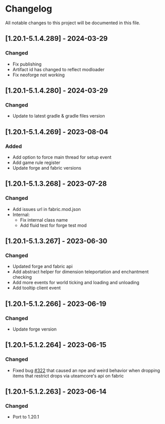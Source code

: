 # Changelog
All notable changes to this project will be documented in this file.

## [1.20.1-5.1.4.289] - 2024-03-29
### Changed
 - Fix publishing
 - Artifact id has changed to reflect modloader
 - Fix neoforge not working

## [1.20.1-5.1.4.280] - 2024-03-29
### Changed
 - Update to latest gradle & gradle files version

## [1.20.1-5.1.4.269] - 2023-08-04
### Added
 - Add option to force main thread for setup event
 - Add game rule register
 - Update forge and fabric versions

## [1.20.1-5.1.3.268] - 2023-07-28
### Changed
 - Add issues url in fabric.mod.json
 - Internal:
   - Fix internal class name
   - Add fluid test for forge test mod

## [1.20.1-5.1.3.267] - 2023-06-30
### Changed
 - Updated forge and fabric api
 - Add abstract helper for dimension teleportation and enchantment checking
 - Add more events for world ticking and loading and unloading
 - Add tooltip client event

## [1.20.1-5.1.2.266] - 2023-06-19
### Changed
 - Update forge version

## [1.20.1-5.1.2.264] - 2023-06-15
### Changed
 - Fixed bug [#322](https://github.com/MC-U-Team/U-Team-Core/issues/322) that caused an npe and weird behavior when dropping items that restrict drops via uteamcore's api on fabric

## [1.20.1-5.1.2.263] - 2023-06-14
### Changed
 - Port to 1.20.1